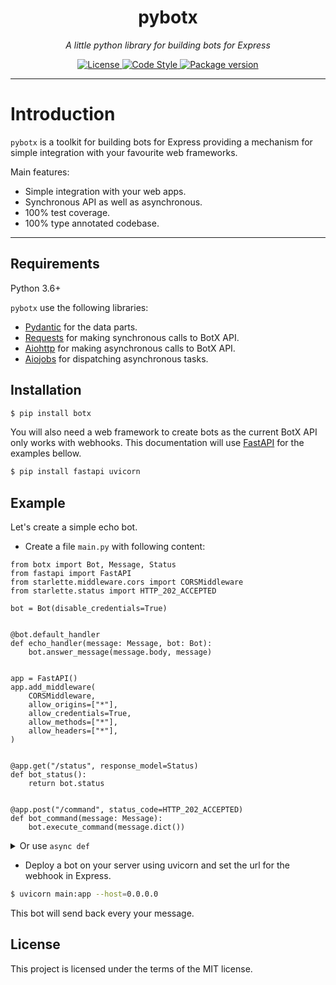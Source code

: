 <h1 align="center">pybotx</h1>
<p align="center">
    <em>A little python library for building bots for Express</em>
</p>
<p align="center">
    <a href="https://github.com/ExpressApp/pybotx/blob/master/LICENSE">
        <img src="https://img.shields.io/github/license/Naereen/StrapDown.js.svg" alt="License">
    </a>
    <a href="https://github.com/ambv/black">
        <img src="https://img.shields.io/badge/code%20style-black-000000.svg" alt="Code Style">
    </a>
    <a href="https://pypi.org/project/botx/">
        <img src="https://badge.fury.io/py/botx.svg" alt="Package version">
    </a>
</p>


---

# Introduction

`pybotx` is a toolkit for building bots for Express providing a mechanism for simple integration with your favourite web frameworks.

Main features:

 * Simple integration with your web apps.
 * Synchronous API as well as asynchronous.
 * 100% test coverage.
 * 100% type annotated codebase.

---

## Requirements

Python 3.6+

`pybotx` use the following libraries:

* <a href="https://github.com/samuelcolvin/pydantic" target="_blank">Pydantic</a> for the data parts.
* <a href="https://github.com/kennethreitz/requests" target="_blank">Requests</a> for making synchronous calls to BotX API.
* <a href="https://github.com/aio-libs/aiohttp" target="_blank">Aiohttp</a> for making asynchronous calls to BotX API.
* <a href="https://github.com/aio-libs/aiojobs" target="_blank">Aiojobs</a> for dispatching asynchronous tasks.

## Installation
```bash
$ pip install botx
```

You will also need a web framework to create bots as the current BotX API only works with webhooks. 
This documentation will use <a href="https://github.com/tiangolo/fastapi" target="_blank">FastAPI</a> for the examples bellow.
```bash
$ pip install fastapi uvicorn 
```

## Example

Let's create a simple echo bot. 

* Create a file `main.py` with following content:
```Python3
from botx import Bot, Message, Status
from fastapi import FastAPI
from starlette.middleware.cors import CORSMiddleware
from starlette.status import HTTP_202_ACCEPTED

bot = Bot(disable_credentials=True)


@bot.default_handler
def echo_handler(message: Message, bot: Bot):
    bot.answer_message(message.body, message)


app = FastAPI()
app.add_middleware(
    CORSMiddleware,
    allow_origins=["*"],
    allow_credentials=True,
    allow_methods=["*"],
    allow_headers=["*"],
)


@app.get("/status", response_model=Status)
def bot_status():
    return bot.status


@app.post("/command", status_code=HTTP_202_ACCEPTED)
def bot_command(message: Message):
    bot.execute_command(message.dict())
```
<details markdown="1">
<summary>Or use <code>async def</code></summary>

```Python3 hl_lines="1 6 10 11 23 24 28 33 34"
from botx import AsyncBot, Message, Status
from fastapi import FastAPI
from starlette.middleware.cors import CORSMiddleware
from starlette.status import HTTP_202_ACCEPTED

bot = AsyncBot(disable_credentials=True)


@bot.default_handler
async def echo_handler(message: Message, bot: Bot):
    await bot.answer_message(message.body, message)


app = FastAPI()
app.add_middleware(
    CORSMiddleware,
    allow_origins=["*"],
    allow_credentials=True,
    allow_methods=["*"],
    allow_headers=["*"],
)

app.add_event_handler("startup", bot.start)
app.add_event_handler("shutdown", bot.stop)


@app.get("/status", response_model=Status)
async def bot_status():
    return bot.status


@app.post("/command", status_code=HTTP_202_ACCEPTED)
async def bot_command(message: Message):
    await bot.execute_command(message.dict())
```
</details>

* Deploy a bot on your server using uvicorn and set the url for the webhook in Express.
```bash
$ uvicorn main:app --host=0.0.0.0
```

This bot will send back every your message.

## License

This project is licensed under the terms of the MIT license.